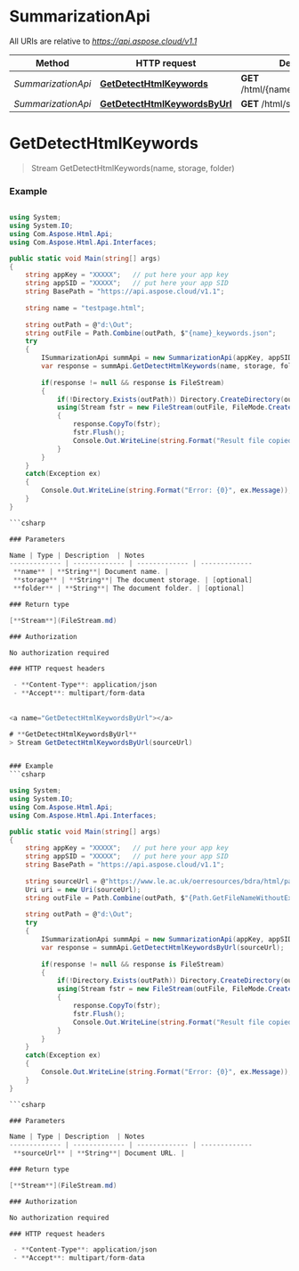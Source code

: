 # SummarizationApi

All URIs are relative to *https://api.aspose.cloud/v1.1*

Method | HTTP request | Description
------------- | ------------- | -------------
*SummarizationApi* | [**GetDetectHtmlKeywords**](docs/SummarizationApi.md#GetDetectHtmlKeywords) | **GET** /html/{name}/summ/keywords | Detect keywords of the HTML document specified by the name from default or specified storage.
*SummarizationApi* | [**GetDetectHtmlKeywordsByUrl**](docs/SummarizationApi.md#GetDetectHtmlKeywordsByUrl) | **GET** /html/summ/keywords | Detect keywords of the HTML document specified by its URL.

<a name="GetDetectHtmlKeywords"></a>

# **GetDetectHtmlKeywords**
> Stream GetDetectHtmlKeywords(name, storage, folder)


### Example
```csharp

using System;
using System.IO;
using Com.Aspose.Html.Api;
using Com.Aspose.Html.Api.Interfaces;

public static void Main(string[] args)
{
	string appKey = "XXXXX";   // put here your app key
	string appSID = "XXXXX";   // put here your app SID
	string BasePath = "https://api.aspose.cloud/v1.1";
	
	string name = "testpage.html";
	
	string outPath = @"d:\Out";
	string outFile = Path.Combine(outPath, $"{name}_keywords.json";
	try
	{
	    ISummarizationApi summApi = new SummarizationApi(appKey, appSID, BasePath);
		var response = summApi.GetDetectHtmlKeywords(name, storage, folder);
			
		if(response != null && response is FileStream)
		{
			if(!Directory.Exists(outPath)) Directory.CreateDirectory(outPath);
			using(Stream fstr = new FileStream(outFile, FileMode.Create, FileAccess.Write))
			{
				response.CopyTo(fstr);
				fstr.Flush();
				Console.Out.WriteLine(string.Format("Result file copied to: {0}", outFile));
			}
		}
	}
	catch(Exception ex)
	{
		Console.Out.WriteLine(string.Format("Error: {0}", ex.Message));
	}
}

```csharp

### Parameters

Name | Type | Description  | Notes
------------- | ------------- | ------------- | -------------
 **name** | **String**| Document name. |
 **storage** | **String**| The document storage. | [optional]
 **folder** | **String**| The document folder. | [optional]

### Return type

[**Stream**](FileStream.md)

### Authorization

No authorization required

### HTTP request headers

 - **Content-Type**: application/json
 - **Accept**: multipart/form-data
 
 
<a name="GetDetectHtmlKeywordsByUrl"></a>

# **GetDetectHtmlKeywordsByUrl**
> Stream GetDetectHtmlKeywordsByUrl(sourceUrl)


### Example
```csharp

using System;
using System.IO;
using Com.Aspose.Html.Api;
using Com.Aspose.Html.Api.Interfaces;

public static void Main(string[] args)
{
	string appKey = "XXXXX";   // put here your app key
	string appSID = "XXXXX";   // put here your app SID
	string BasePath = "https://api.aspose.cloud/v1.1";
	
	string sourceUrl = @"https://www.le.ac.uk/oerresources/bdra/html/page_01.htm";
	Uri uri = new Uri(sourceUrl);
	string outFile = Path.Combine(outPath, $"{Path.GetFileNameWithoutExtension(uri.Segments.LastOrDefault())}_keywords.json");
	
	string outPath = @"d:\Out";
	try
	{
	    ISummarizationApi summApi = new SummarizationApi(appKey, appSID, BasePath);
		var response = summApi.GetDetectHtmlKeywordsByUrl(sourceUrl);
			
		if(response != null && response is FileStream)
		{
			if(!Directory.Exists(outPath)) Directory.CreateDirectory(outPath);
			using(Stream fstr = new FileStream(outFile, FileMode.Create, FileAccess.Write))
			{
				response.CopyTo(fstr);
				fstr.Flush();
				Console.Out.WriteLine(string.Format("Result file copied to: {0}", outFile));
			}
		}
	}
	catch(Exception ex)
	{
		Console.Out.WriteLine(string.Format("Error: {0}", ex.Message));
	}
}

```csharp

### Parameters

Name | Type | Description  | Notes
------------- | ------------- | ------------- | -------------
 **sourceUrl** | **String**| Document URL. |

### Return type

[**Stream**](FileStream.md)

### Authorization

No authorization required

### HTTP request headers

 - **Content-Type**: application/json
 - **Accept**: multipart/form-data
 
 
